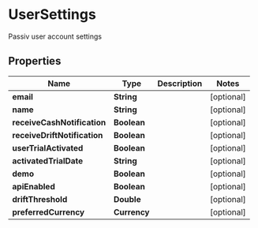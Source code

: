 

# UserSettings

Passiv user account settings

## Properties

| Name | Type | Description | Notes |
|------------ | ------------- | ------------- | -------------|
|**email** | **String** |  |  [optional] |
|**name** | **String** |  |  [optional] |
|**receiveCashNotification** | **Boolean** |  |  [optional] |
|**receiveDriftNotification** | **Boolean** |  |  [optional] |
|**userTrialActivated** | **Boolean** |  |  [optional] |
|**activatedTrialDate** | **String** |  |  [optional] |
|**demo** | **Boolean** |  |  [optional] |
|**apiEnabled** | **Boolean** |  |  [optional] |
|**driftThreshold** | **Double** |  |  [optional] |
|**preferredCurrency** | **Currency** |  |  [optional] |



